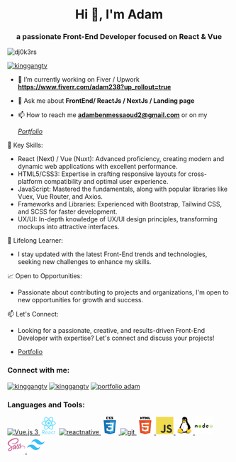 <h1 align="center">Hi 👋, I'm Adam</h1>
<h3 align="center">a passionate Front-End Developer focused on React & Vue</h3>


<p align="left"> <img src="https://komarev.com/ghpvc/?username=dj0k3rs&label=Profile%20views&color=0e75b6&style=flat" alt="dj0k3rs" /> </p>

<p align="left"> <a href="https://twitter.com/kinggangtv" target="blank"><img src="https://img.shields.io/twitter/follow/kinggangtv?logo=twitter&style=for-the-badge" alt="kinggangtv" /></a> </p>

- 🔭 I’m currently working on Fiver / Upwork **https://www.fiverr.com/adam238?up_rollout=true**

- 💬 Ask me about **FrontEnd/ ReactJs / NextJs / Landing page**

- 📫 How to reach me **adambenmessaoud2@gmail.com** or on my <p><a href="https://adamben.netlify.app/">*Portfolio*</a></p>


💼 Key Skills:
- React (Next) / Vue (Nuxt): Advanced proficiency, creating modern and dynamic web applications with excellent performance.
- HTML5/CSS3: Expertise in crafting responsive layouts for cross-platform compatibility and optimal user experience.
- JavaScript: Mastered the fundamentals, along with popular libraries like Vuex, Vue Router, and Axios.
- Frameworks and Libraries: Experienced with Bootstrap, Tailwind CSS, and SCSS for faster development.
- UX/UI: In-depth knowledge of UX/UI design principles, transforming mockups into attractive interfaces.

🌱 Lifelong Learner:
-  I stay updated with the latest Front-End trends and technologies, seeking new challenges to enhance my skills.

📈 Open to Opportunities:
- Passionate about contributing to projects and organizations, I'm open to new opportunities for growth and success.

📫 Let's Connect:
-  Looking for a passionate, creative, and results-driven Front-End Developer with expertise? Let's connect and discuss your projects!
-   <p><a href="https://adamben.netlify.app/">Portfolio</a></p>

<h3 align="left">Connect with me:</h3>
<p align="left">
<a href="https://twitter.com/kinggangtv" target="blank"><img align="center" src="https://raw.githubusercontent.com/rahuldkjain/github-profile-readme-generator/master/src/images/icons/Social/twitter.svg" alt="kinggangtv" height="30" width="40" /></a>
  <a href="https://www.fiverr.com/adam238?up_rollout=true" target="blank"><img align="center" src="https://img.icons8.com/color/344/fiverr.png" alt="kinggangtv" height="50" width="50" /></a>
   <a href="https://adamben.netlify.app/" target="blank"><img align="center" src="https://img.icons8.com/office/344/sony-vegas.png" alt="portfolio adam" height="50" width="50" /></a>
 
</p>

<h3 align="left">Languages and Tools:</h3>
<p align="left"><a href="https://reactjs.org/" target="_blank" rel="noreferrer">
  <a href="https://v3.vuejs.org/" target="_blank" rel="noreferrer">
  <img src="https://vuejs.org/images/logo.png" alt="Vue.js 3" width="40" height="40" />
</a>
    <img src="https://raw.githubusercontent.com/devicons/devicon/master/icons/react/react-original-wordmark.svg"
        alt="react" width="40" height="40" /> </a> <a href="https://reactnative.dev/" target="_blank"
    rel="noreferrer"> <img src="https://reactnative.dev/img/header_logo.svg" alt="reactnative" width="40"
        height="40" /> </a><a href="https://www.w3schools.com/css/" target="_blank"
        rel="noreferrer"> <img
            src="https://raw.githubusercontent.com/devicons/devicon/master/icons/css3/css3-original-wordmark.svg"
            alt="css3" width="40" height="40" /> </a> <a href="https://git-scm.com/" target="_blank" rel="noreferrer">
        <img src="https://www.vectorlogo.zone/logos/git-scm/git-scm-icon.svg" alt="git" width="40" height="40" /> </a>
    <a href="https://www.w3.org/html/" target="_blank" rel="noreferrer"> <img
            src="https://raw.githubusercontent.com/devicons/devicon/master/icons/html5/html5-original-wordmark.svg"
            alt="html5" width="40" height="40" /> </a> <a href="https://developer.mozilla.org/en-US/docs/Web/JavaScript"
        target="_blank" rel="noreferrer"> <img
            src="https://raw.githubusercontent.com/devicons/devicon/master/icons/javascript/javascript-original.svg"
            alt="javascript" width="40" height="40" /> </a> <a href="https://www.linux.org/" target="_blank"
        rel="noreferrer"> <img
            src="https://raw.githubusercontent.com/devicons/devicon/master/icons/linux/linux-original.svg" alt="linux"
            width="40" height="40" /> </a>  </a>  <a href="https://nodejs.org" target="_blank" rel="noreferrer">
        <img src="https://raw.githubusercontent.com/devicons/devicon/master/icons/nodejs/nodejs-original-wordmark.svg"
            alt="nodejs" width="40" height="40" /> </a>  <a href="https://sass-lang.com" target="_blank" rel="noreferrer"> <img
            src="https://raw.githubusercontent.com/devicons/devicon/master/icons/sass/sass-original.svg" alt="sass"
            width="40" height="40" /> </a> <a href="https://tailwindcss.com/" target="_blank" rel="noreferrer">
  <img src="https://raw.githubusercontent.com/devicons/devicon/master/icons/tailwindcss/tailwindcss-plain.svg" alt="Tailwind CSS" width="40" height="40" />
</a></p>


